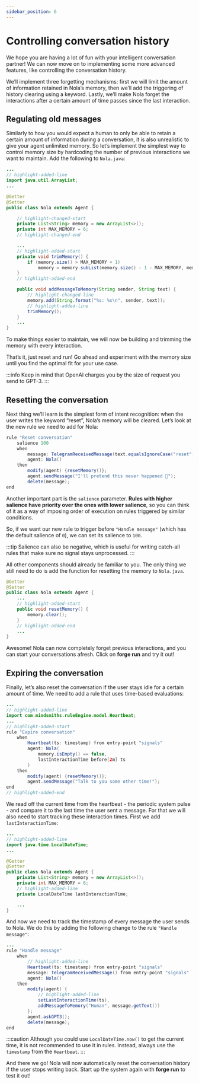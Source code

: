 ```yaml
---
sidebar_position: 6
---
```


# Controlling conversation history

We hope you are having a lot of fun with your intelligent conversation partner!
We can now move on to implementing some more advanced features, like controlling the conversation history.


We’ll implement three forgetting mechanisms: first we will limit the amount of information retained in Nola’s memory,
then we’ll add the triggering of history clearing using a keyword.
Lastly, we’ll make Nola forget the interactions after a certain amount of time passes since the last interaction.


## Regulating old messages

Similarly to how you would expect a human to only be able to retain a certain amount of information during a conversation,
it is also unrealistic to give your agent unlimited memory.
So let’s implement the simplest way to control memory size by hardcoding the number of previous interactions we want to maintain.
Add the following to ```Nola.java```:

```java title="java/agents/Nola.java"
...
// highlight-added-line
import java.util.ArrayList;
...

@Getter
@Setter
public class Nola extends Agent {

    // highlight-changed-start
    private List<String> memory = new ArrayList<>();
    private int MAX_MEMORY = 6;
    // highlight-changed-end

    ...
    // highlight-added-start
    private void trimMemory() {
        if (memory.size() > MAX_MEMORY + 1)
            memory = memory.subList(memory.size() - 1 - MAX_MEMORY, memory.size());
    }
    // highlight-added-end

    public void addMessageToMemory(String sender, String text) {
        // highlight-changed-line
        memory.add(String.format("%s: %s\n", sender, text));
        // highlight-added-line
        trimMemory();
    }
    ...
}
```

To make things easier to maintain, we will now be building and trimming the memory with every interaction.


That’s it, just reset and run! Go ahead and experiment with the memory size until you find the optimal fit for your use case.


:::info
Keep in mind that OpenAI charges you by the size of request you send to GPT-3.
:::

## Resetting the conversation

Next thing we’ll learn is the simplest form of intent recognition: when the user writes the keyword “reset”, Nola’s memory will be cleared.
Let’s look at the new rule we need to add for Nola:

```java title="rules/nola/Conversation.drl"
rule "Reset conversation"
    salience 100
    when
        message: TelegramReceivedMessage(text.equalsIgnoreCase("reset")) from entry-point "signals"
        agent: Nola()
    then
        modify(agent) {resetMemory()};
        agent.sendMessage("I'll pretend this never happened 🤫");
        delete(message);
end
```

Another important part is the ```salience``` parameter. **Rules with higher salience have priority over the ones with lower salience**,
so you can think of it as a way of imposing order of execution on rules triggered by similar conditions. 

So, if we want our new rule to trigger before ```"Handle message"``` (which has the default salience of ``0``), we can set its salience to ``100``. 

:::tip
Salience can also be negative, which is useful for writing catch-all rules that make sure no signal stays unprocessed.
:::

All other components should already be familiar to you.
The only thing we still need to do is add the function for resetting the memory to ```Nola.java```.

```java title="java/agents/Nola.java"
@Getter
@Setter
public class Nola extends Agent {
    ...
    // highlight-added-start
    public void resetMemory() {
        memory.clear();
    }
    // highlight-added-end
    ...
}
```

Awesome! Nola can now completely forget previous interactions, and you can start your conversations afresh.
Click on **forge run** and try it out!


## Expiring the conversation

Finally, let’s also reset the conversation if the user stays idle for a certain amount of time.
We need to add a rule that uses time-based evaluations:

```java title="rules/nola/Conversation.drl"
...
// highlight-added-line
import com.mindsmiths.ruleEngine.model.Heartbeat;
...
// highlight-added-start
rule "Expire conversation"
    when
        Heartbeat(ts: timestamp) from entry-point "signals"
        agent: Nola(
            memory.isEmpty() == false,
            lastInteractionTime before[2m] ts
        )
    then
        modify(agent) {resetMemory()};
        agent.sendMessage("Talk to you some other time!");
end
// highlight-added-end
```

We read off the current time from the heartbeat - the periodic system pulse - and compare it to the last time the user sent a message.
For that we will also need to start tracking these interaction times. First we add `lastInteractionTime`:

```java title="java/agents/Nola.java"
...
// highlight-added-line
import java.time.LocalDateTime;
...

@Getter
@Setter
public class Nola extends Agent {
    private List<String> memory = new ArrayList<>();
    private int MAX_MEMORY = 6;
    // highlight-added-line
    private LocalDateTime lastInteractionTime;

    ...
}
```

And now we need to track the timestamp of every message the user sends to Nola.
We do this by adding the following change to the rule ```"Handle message"```:

```java title="rules/nola/Conversation.drl"
...
rule "Handle message"
    when
        // highlight-added-line
        Heartbeat(ts: timestamp) from entry-point "signals"
        message: TelegramReceivedMessage() from entry-point "signals"
        agent: Nola()
    then
        modify(agent) {
            // highlight-added-line
            setLastInteractionTime(ts),
            addMessageToMemory("Human", message.getText())
        };
        agent.askGPT3();
        delete(message);
end
```

:::caution
Although you could use `LocalDateTime.now()` to get the current time, it is not recommended to use it in rules.
Instead, always use the `timestamp` from the `Heartbeat`.
:::

And there we go! Nola will now automatically reset the conversation history if the user stops writing back.
Start up the system again with **forge run** to test it out!
